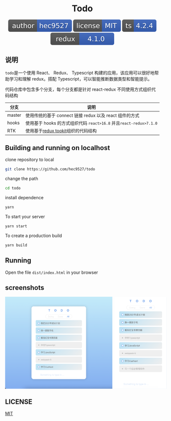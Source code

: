 <div style="text-align:center;" align="center">

# Todo

![](svg/author-hec9527.svg)
![](svg/license-MIT.svg)
![](svg/ts-4.2.4.svg)
![](svg/redux-4.1.0.svg)

</div>

## 说明

`todo`是一个使用 React、 Redux、 Typescript 构建的应用，该应用可以很好地帮助学习和理解 redux。搭配 Typescript，可以智能推断数据类型和智能提示。

代码仓库中包含多个分支，每个分支都是针对 react-redux 不同使用方式组织代码结构

| 分支   | 说明                                                                                 |
| ------ | ------------------------------------------------------------------------------------ |
| master | 使用传统的基于 connect 链接 redux 以及 react 组件的方式                              |
| hooks  | 使用基于 hooks 的方式组织代码 `react>16.8` 并且`react-redux>7.1.0`                   |
| RTK    | 使用基于[redux tookit](https://www.npmjs.com/package/@reduxjs/toolkit)组织的代码结构 |

## Building and running on localhost

clone repository to local

```zsh
git clone https://github.com/hec9527/todo
```

change the path

```zsh
cd todo
```

install dependence

```zsh
yarn
```

To start your server

```zsh
yarn start
```

To create a production build

```zsh
yarn build
```

## Running

Open the file `dist/index.html` in your browser

## screenshots

<div style="display:flex;">
<img src="./images/20210527_18-31-21.png" width='auto' height='300' style="margin-right:8px" />

<img src="./images/20210527_18-31-29.png" width='auto' height='300' />
</div>

## LICENSE

[MIT](./LICENSE)
